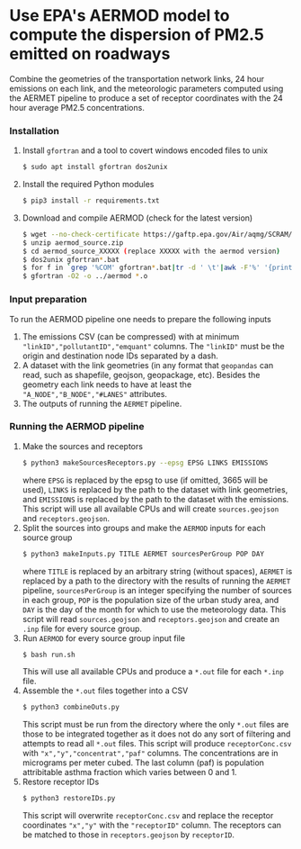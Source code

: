 # Use EPA's AERMOD model to compute the dispersion of PM2.5 emitted on roadways 
Combine the geometries of the transportation network links, 24 hour
emissions on each link, and the meteorologic parameters computed using
the AERMET pipeline to produce a set of receptor coordinates with the
24 hour average PM2.5 concentrations.

### Installation
1. Install `gfortran` and a tool to covert windows encoded files to unix
   ```bash
   $ sudo apt install gfortran dos2unix
   ```
2. Install the required Python modules
   ```bash
   $ pip3 install -r requirements.txt
   ```
2. Download and compile AERMOD (check for the latest version)
   ```bash
   $ wget --no-check-certificate https://gaftp.epa.gov/Air/aqmg/SCRAM/models/preferred/aermod/aermod_source.zip
   $ unzip aermod_source.zip
   $ cd aermod_source_XXXXX (replace XXXXX with the aermod version)
   $ dos2unix gfortran*.bat
   $ for f in `grep '%COM' gfortran*.bat|tr -d ' \t'|awk -F'%' '{print $NF}'`; do gfortran -O2 -c $f; done
   $ gfortran -O2 -o ../aermod *.o
   ```

### Input preparation
To run the AERMOD pipeline one needs to prepare the following inputs
1. The emissions CSV (can be compressed) with at minimum
   `"linkID","pollutantID","emquant"` columns.  The `"linkID"` must be
   the origin and destination node IDs separated by a dash.
2. A dataset with the link geometries (in any format that `geopandas`
   can read, such as shapefile, geojson, geopackage, etc).  Besides
   the geometry each link needs to have at least the
   `"A_NODE","B_NODE","#LANES"` attributes.
3. The outputs of running the `AERMET` pipeline.

### Running the AERMOD pipeline
1. Make the sources and receptors
   ```bash
   $ python3 makeSourcesReceptors.py --epsg EPSG LINKS EMISSIONS
   ```
   where `EPSG` is replaced by the epsg to use (if omitted, 3665 will be
   used), `LINKS` is replaced by the path to the dataset with link
   geometries, and `EMISSIONS` is replaced by the path to the dataset
   with the emissions.  This script will use all available CPUs and
   will create `sources.geojson` and `receptors.geojson`.
2. Split the sources into groups and make the `AERMOD`
   inputs for each source group
   ```bash
   $ python3 makeInputs.py TITLE AERMET sourcesPerGroup POP DAY
   ```
   where `TITLE` is replaced by an arbitrary string (without spaces),
   `AERMET` is replaced by a path to the directory with the results of
   running the `AERMET` pipeline, `sourcesPerGroup` is an integer
   specifying the number of sources in each group, `POP` is the
   population size of the urban study area, and `DAY` is the day of
   the month for which to use the meteorology data.
   This script will read `sources.geojson` and `receptors.geojson` and
   create an `.inp` file for every source group.
3. Run `AERMOD` for every source group input file
   ```bash
   $ bash run.sh
   ```
   This will use all available CPUs and produce a `*.out` file for
   each `*.inp` file.
4. Assemble the `*.out` files together into a CSV
   ```bash
   $ python3 combineOuts.py
   ```
   This script must be run from the directory where the only `*.out`
   files are those to be integrated together as it does not do any
   sort of filtering and attempts to read all `*.out` files.  This
   script will produce `receptorConc.csv` with
   `"x","y","concentrat","paf"` columns.  The concentrations are in
   micrograms per meter cubed.  The last column (paf) is population
   attribitable asthma fraction which varies between 0 and 1.
5. Restore receptor IDs
   ```bash
   $ python3 restoreIDs.py
   ```
   This script will overwrite `receptorConc.csv` and replace the
   receptor coordinates `"x","y"` with the `"receptorID"` column.  The
   receptors can be matched to those in `receptors.geojson` by
   `receptorID`.
